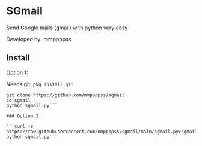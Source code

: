 # SGmail
Send Google mails (gmail) with python very easy

Developed by: mmppppss

## Install

Option 1:

Needs 
git: ```pkg install git```

```pkg install python
git clone https://github.com/mmppppss/sgmail
cd sgmail
python sgmail.py```

### Option 2:

```curl -s https://raw.githubusercontent.com/mmppppss/sgmail/main/sgmail.py>sgmail.py
python sgmail.py```
